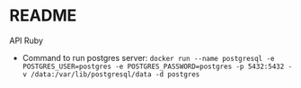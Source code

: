 # README

API Ruby

- Command to run postgres server:
  `docker run --name postgresql -e POSTGRES_USER=postgres -e POSTGRES_PASSWORD=postgres -p 5432:5432 -v /data:/var/lib/postgresql/data -d postgres`
